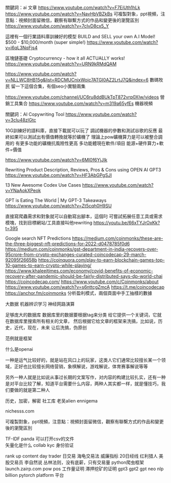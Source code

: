 關鍵詞：ai 文章
https://www.youtube.com/watch?v=F7EiUth1hLk
https://www.youtube.com/watch?v=NavHbVBZkBs
可複製對象，ppt視頻，注意點：視頻封面留微信，觀察有聯繫方式的作品和變更後的瀏覽區別
https://www.youtube.com/watch?v=7cIvD8cx5_Y


這裡有一個行業語料庫訓練好的模型
BUILD and SELL your own A.I Model! $500 - $10,000/month (super simple!)
https://www.youtube.com/watch?v=i6qL3NqFjs4

區塊鏈基礎
Cryptocurrency - how it all ACTUALLY works!
https://www.youtube.com/watch?v=URN9kRMdQAM

https://www.youtube.com/watch?v=NLLWC8HB15g&list=RDCMUCnixWoic7ATGI0AZ2LrtJ7Q&index=6
數碼牧民
留一下這個合集，有個seo小實驗兩集

https://www.youtube.com/channel/UC6ru8ddBUkTpT872vrp0XIw/videos
營銷工具集合
https://www.youtube.com/watch?v=m319a65yfEs
機器視頻

關鍵詞：AI Copywriting Tool
https://www.youtube.com/watch?v=3clu48zlGtc

10G訓練好的語料庫，直接下載就可以玩了
調試機器的參數和測試谷歌的反應
最終如果可以測試出有價值轉換就等於礦機了
理論上pow礦機算力是可以被整合調用的
有更多功能的礦機抗風險性更高
多功能體現在軟件/項目
能源+硬件算力+軟件=價值

https://www.youtube.com/watch?v=6MI0f6YjJIk

Rewriting Product Description, Reviews, Pros & Cons using OPEN AI GPT3
https://www.youtube.com/watch?v=HF3AbGPgSJI

13 New Awesome Codex Use Cases
https://www.youtube.com/watch?v=YNaAokXPeok


GPT is Eating The World | My GPT-3 Takeaways
https://www.youtube.com/watch?v=Zt5cqh0H9SU

直接寫爬蟲需求和對象就可以自動寫出腳本，這個叼
可嘗試拓展任意工具或需求模塊，找到目標網站/工具直接叫他rewriting
https://youtu.be/66xTYJrOxKk?t=395

Google search NFT Predictions
https://medium.com/coinmonks/these-are-the-three-biggest-nft-predictions-for-2022-d0478785f0d6
https://medium.com/coinmonks/gst-department-in-india-recovers-over-95crore-from-crypto-exchanges-curated-coincodecap-29-march-92095f26658b
https://coinquora.com/play-to-earn-blockchain-games-top-10-games-to-earn-crypto-while-playing/
https://www.khaleejtimes.com/economy/covid-benefits-of-economic-recovery-after-pandemic-should-be-fairly-distributed-says-dp-world-chai
https://coincodecap.com/
https://www.youtube.com/c/Coinmonks/about
https://www.youtube.com/watch?v=s6nttcgZmcA
https://t.me/coincodecap
https://anchor.fm/coinmonks
分析盈利模式，兩個頁面中手工抽樣的數據


大数据
机器辨识学习
神经网路演算

足够庞大的数据库
数据库里的数据要根据tag来分类
给它提供一个关键词，它就在数据库里搜索所有相关的文章，
然后根据它给文章的框架来洗搞，比如说，历史，近代，现在，未来
让后洗搞，伪原创


范例就是框架


什么是openai  

一种是运气比较好的，就是站在风口上的玩家，这类人它们通常比较擅长某一个领域，正好也比较擅长网络营销，象棋解说，游戏解说，体育赛事解说等等

另外一种人就是比如说从事过长期的文案写作，对内容的构建比较扎实，还有一种是对平台比较了解，知道平台需要什么内容，两种人其实都一样，就是懂技巧，我们要做的就是第二种人

历史，加密，解密
社工库
老吴alien
ennigema

nichesss.com

可複製對象，ppt視頻，注意點：視頻封面留微信，觀察有聯繫方式的作品和變更後的瀏覽區別

TF-IDF 
panda 可以打开csv的文件  
矢量化是什么
collab
kyc 身份验证

rank up content
day trader  日交易
海龟交易法  威廉指标 20日经线
红利猎人
美股交易员
李自然说
丛林法则，没有底薪，只有交易量
python爬虫框架
launch.zairp.com
pow pos 工作量证明 滞押挖矿的证明
gpt3 gpt2 gpt neo  nlp
billion
pytorch 
platform 平台